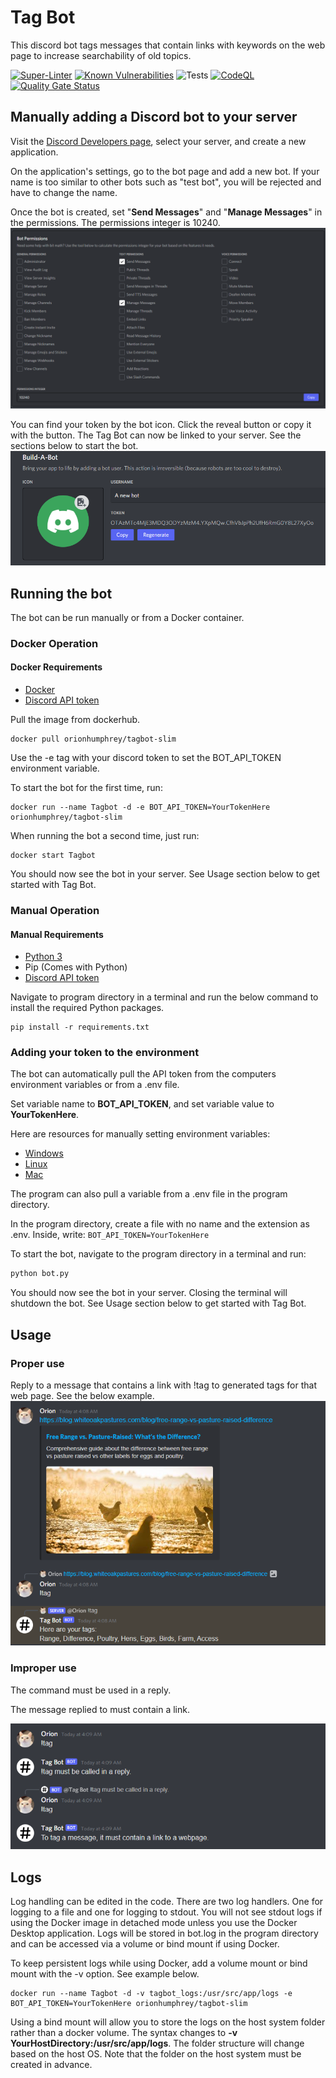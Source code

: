 # Tag Bot

This discord bot tags messages that contain links with keywords on the web page to increase searchability of old topics.

[![Super-Linter](https://github.com/OrionH/Tag-Bot/workflows/Lint%20Code%20Base/badge.svg)](https://github.com/marketplace/actions/super-linter)
[![Known Vulnerabilities](https://github.com/OrionH/Tag-Bot/workflows/Snyk%20Scan/badge.svg)](https://snyk.io/)
![Tests](https://github.com/OrionH/Tag-Bot/workflows/Tests/badge.svg)
[![CodeQL](https://github.com/OrionH/Tag-Bot/workflows/CodeQL/badge.svg)](https://codeql.github.com/)
[![Quality Gate Status](https://sonarcloud.io/api/project_badges/measure?project=OrionH_Tag-Bot&metric=alert_status)](https://sonarcloud.io/summary/new_code?id=OrionH_Tag-Bot)

## Manually adding a Discord bot to your server

Visit the [Discord Developers page](https://discord.com/developers), select your server, and create a new application.

On the application's settings, go to the bot page and add a new bot. If your name is too similar to other bots such as "test bot", you will be rejected and have to change the name.

Once the bot is created, set "**Send Messages**" and "**Manage Messages**" in the permissions. The permissions integer is 10240.
![Permissions](/images/permissions.jpg)

You can find your token by the bot icon. Click the reveal button or copy it with the button. The Tag Bot can now be linked to your server. See the sections below to start the bot.
![Token](/images/token.jpg)

## Running the bot

The bot can be run manually or from a Docker container.

### Docker Operation

#### Docker Requirements

- [Docker](https://www.docker.com/get-started)
- [Discord API token](https://discord.com/developers)

Pull the image from dockerhub.

```text
docker pull orionhumphrey/tagbot-slim
```

Use the -e tag with your discord token to set the BOT_API_TOKEN environment variable.

To start the bot for the first time, run:

```text
docker run --name Tagbot -d -e BOT_API_TOKEN=YourTokenHere orionhumphrey/tagbot-slim
```

When running the bot a second time, just run:

```text
docker start Tagbot
```

You should now see the bot in your server. See Usage section below to get started with Tag Bot.

### Manual Operation

#### Manual Requirements

- [Python 3](https://www.python.org/downloads/)
- Pip (Comes with Python)
- [Discord API token](https://discord.com/developers)

Navigate to program directory in a terminal and run the below command to install the required Python packages.

```text
pip install -r requirements.txt
```

### Adding your token to the environment

The bot can automatically pull the API token from the computers environment variables or from a .env file.

Set variable name to **BOT_API_TOKEN**, and set variable value to **YourTokenHere**.

Here are resources for manually setting environment variables:

- [Windows](https://docs.oracle.com/en/database/oracle/machine-learning/oml4r/1.5.1/oread/creating-and-modifying-environment-variables-on-windows.html#GUID-DD6F9982-60D5-48F6-8270-A27EC53807D0)
- [Linux](https://linuxize.com/post/how-to-set-and-list-environment-variables-in-linux/)
- [Mac](https://phoenixnap.com/kb/set-environment-variable-mac)

The program can also pull a variable from a .env file in the program directory.

In the program directory, create a file with no name and the extension as .env. Inside, write: `BOT_API_TOKEN=YourTokenHere`

To start the bot, navigate to the program directory in a terminal and run:

```bash
python bot.py
```

You should now see the bot in your server. Closing the terminal will shutdown the bot. See Usage section below to get started with Tag Bot.

## Usage

### Proper use

Reply to a message that contains a link with !tag to generated tags for that web page. See the below example.
![Example1](/images/example1.jpg)

### Improper use

The command must be used in a reply.

The message replied to must contain a link.

![Example2](/images/example2.jpg)

## Logs

Log handling can be edited in the code.
There are two log handlers. One for logging to a file and one for logging to stdout. You will not see stdout logs if using the Docker image in detached mode unless you use the Docker Desktop application. Logs will be stored in bot.log in the program directory and can be accessed via a volume or bind mount if using Docker.

To keep persistent logs while using Docker, add a volume mount or bind mount with the -v option. See example below.

```text
docker run --name Tagbot -d -v tagbot_logs:/usr/src/app/logs -e BOT_API_TOKEN=YourTokenHere orionhumphrey/tagbot-slim
```

Using a bind mount will allow you to store the logs on the host system folder rather than a docker volume. The syntax changes to **-v YourHostDirectory:/usr/src/app/logs**. The folder structure will change based on the host OS. Note that the folder on the host system must be created in advance.
